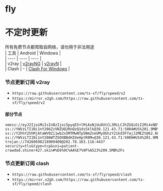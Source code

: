 # fly
# 不定时更新
所有免费节点都爬取自网络，请勿用于非法用途  
|  工具  | Android  | Windows  |  
|  ----  | ----   | ----  |  
| v2ray  | [v2rayNG](https://github.com/2dust/v2rayNG/releases) | [v2rayN](https://github.com/2dust/v2rayN/releases) |  
| Clash  | - | [Clash For Windows](https://github.com/2dust/clashN/releases) | 
  
### 节点更新订阅  v2ray
- `https://raw.githubusercontent.com/ts-sf/fly/speed/v2`  
- `https://mirror.v2gh.com/https://raw.githubusercontent.com/ts-sf/fly/speed/v2`  

#### 部分节点  
``` 
vmess://eyJ2IjoiMiIsInBzIjoi5pyq55+lMiAxNjUuOUtCL3MiLCJhZGQiOiI2Mi4xNDYuMjMzLjc5IiwicG9ydCI6IjQ0MTI3IiwiaWQiOiJhZTBmYTgyMi01OGJiLTQ4M2YtOWFmNS1kNDE3ZDhjMjNiMjEiLCJhaWQiOiIwIiwic2N5IjoiYXV0byIsIm5ldCI6InRjcCIsInR5cGUiOiJub25lIiwiaG9zdCI6IiIsInBhdGgiOiIiLCJ0bHMiOiIiLCJzbmkiOiIiLCJ0ZXN0X25hbWUiOiIyIn0=
ss://YWVzLTI1Ni1nY206ZzVNZUQ2RnQzQ1dsSklk@38.121.43.71:5004#US%201.9MB%2Fs
ss://Y2hhY2hhMjAtaWV0Zi1wb2x5MTMwNTp5NmZneUMyOGhzY21kd3FYajJ2MEZt@62.60.152.158:37618#%E6%9C%AA%E7%9F%A59%20818.0KB%2Fs
ss://YWVzLTI1Ni1nY206WTZSOXBBdHZ4eHptR0M=@38.121.43.71:5000#US4%201.9MB%2Fs
trojan://74260698218909400@202.78.163.116:443?security=tls&type=tcp&sni=patient-crawdad.shiner427.skin#%E6%9C%AA%E7%9F%A523%209.5MB%2Fs
```
### 节点更新订阅  clash
- `https://raw.githubusercontent.com/ts-sf/fly/speed/clash`  
- `https://mirror.v2gh.com/https://raw.githubusercontent.com/ts-sf/fly/speed/clash`  


